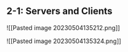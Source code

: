 
## 2-1: Servers and Clients

![[Pasted image 20230504135212.png]]


![[Pasted image 20230504135324.png]]
